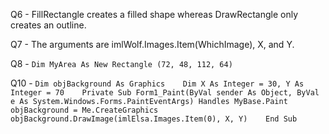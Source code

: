 Q6 - FillRectangle creates a filled shape whereas DrawRectangle only creates an outline.

Q7 - The arguments are imlWolf.Images.Item(WhichImage), X, and Y.

Q8 - `Dim MyArea As New Rectangle (72, 48, 112, 64)`

Q10 - ```Dim objBackground As Graphics   
Dim X As Integer = 30, Y As Integer = 70   
Private Sub Form1_Paint(ByVal sender As Object, ByVal e As System.Windows.Forms.PaintEventArgs) Handles MyBase.Paint   
  objBackground = Me.CreateGraphics   
  objBackground.DrawImage(imlElsa.Images.Item(0), X, Y)   
End Sub```
